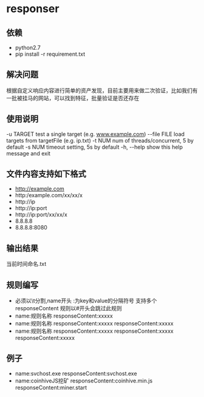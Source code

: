# responser


依赖
---

* python2.7
* pip install -r requirement.txt

解决问题
---

根据自定义响应内容进行简单的资产发现，目前主要用来做二次验证，比如我们有一批被挂马的网站，可以找到特征，批量验证是否还存在

使用说明
---
-u TARGET    test a single target (e.g. www.example.com)
--file FILE  load targets from targetFile (e.g. ip.txt)
-t NUM       num of threads/concurrent, 5 by default
-s NUM       timeout setting, 5s by default
-h, --help   show this help message and exit


文件内容支持如下格式
----

* http://example.com
* http:/example.com/xx/xx/x
* http://ip
* http://ip:port
* http://ip:port/xx/xx/x
* 8.8.8.8
* 8.8.8.8:8080

输出结果
----

当前时间命名.txt


规则编写
---
* 必须以\t分割,name开头 :为key和value的分隔符号 支持多个responseContent 规则以#开头会跳过此规则
* name:规则名称	responseContent:xxxxx
* name:规则名称	responseContent:xxxxx	responseContent:xxxxx
* name:规则名称	responseContent:xxxxx	responseContent:xxxxx	responseContent:xxxxx

例子
----
* name:svchost.exe	responseContent:svchost.exe
* name:coinhiveJS挖矿	responseContent:coinhive.min.js	responseContent:miner.start

